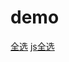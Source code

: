 # demo

[全选](https://yingxincui.github.io/demo/checkbox.html)
[js全选](https://yingxincui.github.io/demo/jscheckbox.html)

